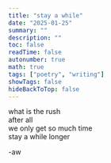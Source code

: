```yaml
---
title: "stay a while"
date: "2025-01-25"
summary: ""
description: ""
toc: false
readTime: false
autonumber: true
math: true
tags: ["poetry", "writing"]
showTags: false
hideBackToTop: false
---
```


what is the rush  
after all  
we only get so much time  
stay a while longer  
  
-aw
